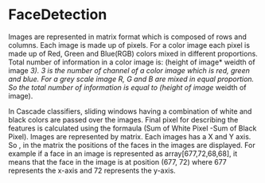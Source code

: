 # FaceDetection
Images are represented in matrix format which is composed of rows and columns.
Each image is made up of pixels. For a color image each pixel is made up of Red, Green and Blue(RGB) colors mixed in different proportions. Total number of information in a color image is: (height of image* weidth of image *3). 3 is the number of channel of a color image which is red, green and blue. For a grey scale image R, G and B are mixed in equal proportion. So the total number of information is equal to (height of image* weidth of image).


In Cascade classifiers, sliding windows having a combination of white and black colors are passed over the images. Final pixel for describing the features is calculated using the formaula (Sum of White Pixel -Sum of Black Pixel). Images are represented by matrix. Each images has a X and Y axis. So , in the matrix the positions of the faces in the images are displayed. For example if a face in an image is represented as array[677,72,68,68], it means that the face in the image is at position (677, 72) where 677 represents the x-axis and 72 represents the y-axis.
